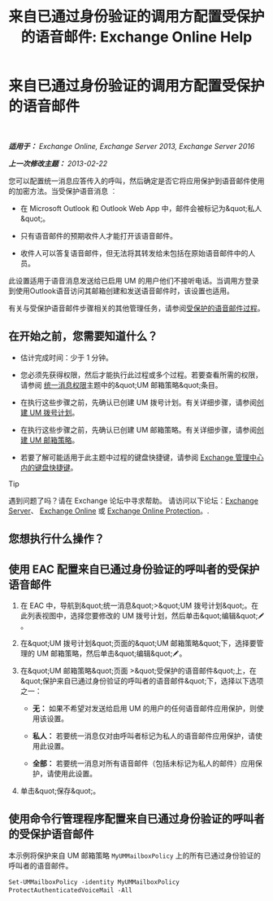 ﻿---
title: '来自已通过身份验证的调用方配置受保护的语音邮件: Exchange Online Help'
TOCTitle: 来自已通过身份验证的调用方配置受保护的语音邮件
ms:assetid: f69e94a7-9768-4445-9ded-e78d732bd623
ms:mtpsurl: https://technet.microsoft.com/zh-cn/library/Ee423560(v=EXCHG.150)
ms:contentKeyID: 52061449
ms.date: 05/23/2018
mtps_version: v=EXCHG.150
ms.translationtype: MT
---

# 来自已通过身份验证的调用方配置受保护的语音邮件

 

_**适用于：** Exchange Online, Exchange Server 2013, Exchange Server 2016_

_**上一次修改主题：** 2013-02-22_

您可以配置统一消息应答传入的呼叫，然后确定是否它将应用保护到语音邮件使用的加密方法。当受保护语音消息 ︰

  - 在 Microsoft Outlook 和 Outlook Web App 中，邮件会被标记为\&quot;私人\&quot;。

  - 只有语音邮件的预期收件人才能打开该语音邮件。

  - 收件人可以答复语音邮件，但无法将其转发给未包括在原始语音邮件中的人员。

此设置适用于语音消息发送给已启用 UM 的用户他们不接听电话。当调用方登录到使用Outlook语音访问其邮箱创建和发送语音邮件时，该设置也适用。

有关与受保护语音邮件步骤相关的其他管理任务，请参阅[受保护的语音邮件过程](protected-voice-mail-procedures-exchange-2013-help.md)。

## 在开始之前，您需要知道什么？

  - 估计完成时间：少于 1 分钟。

  - 您必须先获得权限，然后才能执行此过程或多个过程。若要查看所需的权限，请参阅 [统一消息权限](unified-messaging-permissions-exchange-2013-help.md)主题中的\&quot;UM 邮箱策略\&quot;条目。

  - 在执行这些步骤之前，先确认已创建 UM 拨号计划。有关详细步骤，请参阅[创建 UM 拨号计划](create-a-um-dial-plan-exchange-2013-help.md)。

  - 在执行这些步骤之前，先确认已创建 UM 邮箱策略。有关详细步骤，请参阅[创建 UM 邮箱策略](create-a-um-mailbox-policy-exchange-2013-help.md)。

  - 若要了解可能适用于此主题中过程的键盘快捷键，请参阅 [Exchange 管理中心内的键盘快捷键](keyboard-shortcuts-in-the-exchange-admin-center-exchange-online-protection-help.md)。

> [!TIP]  
> 遇到问题了吗？请在 Exchange 论坛中寻求帮助。 请访问以下论坛：<a href="https://go.microsoft.com/fwlink/p/?linkid=60612">Exchange Server</a>、 <a href="https://go.microsoft.com/fwlink/p/?linkid=267542">Exchange Online</a> 或 <a href="https://go.microsoft.com/fwlink/p/?linkid=285351">Exchange Online Protection</a>。.


## 您想执行什么操作？

## 使用 EAC 配置来自已通过身份验证的呼叫者的受保护语音邮件

1.  在 EAC 中，导航到\&quot;统一消息\&quot;\>\&quot;UM 拨号计划\&quot;。在此列表视图中，选择您要修改的 UM 拨号计划，然后单击\&quot;编辑\&quot;![编辑图标](images/Bb124582.6f53ccb2-1f13-4c02-bea0-30690e6ea71d(EXCHG.150).gif "编辑图标")。

2.  在\&quot;UM 拨号计划\&quot;页面的\&quot;UM 邮箱策略\&quot;下，选择要管理的 UM 邮箱策略，然后单击\&quot;编辑\&quot;![编辑图标](images/Bb124582.6f53ccb2-1f13-4c02-bea0-30690e6ea71d(EXCHG.150).gif "编辑图标")。

3.  在\&quot;UM 邮箱策略\&quot;页面 \>\&quot;受保护的语音邮件\&quot;上，在\&quot;保护来自已通过身份验证的呼叫者的语音邮件\&quot;下，选择以下选项之一：
    
      - **无：** 如果不希望对发送给启用 UM 的用户的任何语音邮件应用保护，则使用该设置。
    
      - **私人：** 若要统一消息仅对由呼叫者标记为私人的语音邮件应用保护，请使用此设置。
    
      - **全部：** 若要统一消息对所有语音邮件（包括未标记为私人的邮件）应用保护，请使用此设置。

4.  单击\&quot;保存\&quot;。

## 使用命令行管理程序配置来自已通过身份验证的呼叫者的受保护语音邮件

本示例将保护来自 UM 邮箱策略 `MyUMMailboxPolicy` 上的所有已通过身份验证的呼叫者的语音邮件。

    Set-UMMailboxPolicy -identity MyUMMailboxPolicy ProtectAuthenticatedVoiceMail -All


